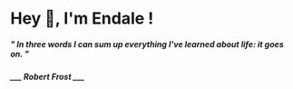 <h1 title="head"> Hey 👋, I'm Endale !</h1>

**<h5><i>" In three words I can sum up everything I've learned about life: it goes on. "</i></h5>**

*<b>___ Robert Frost ___</b>*
